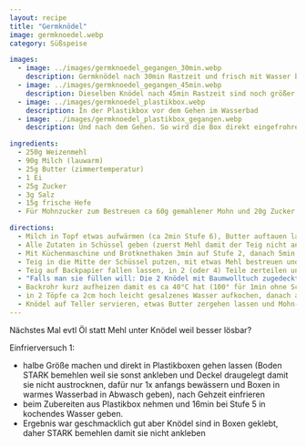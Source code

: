 ```yaml
---
layout: recipe
title: "Germknödel"
image: germknoedel.webp
category: Süßspeise

images:
  - image: ../images/germknoedel_gegangen_30min.webp
    description: Germknödel nach 30min Rastzeit und frisch mit Wasser besprüht (unten gut bemehlt damit sie sich leicht lösen)
  - image: ../images/germknoedel_gegangen_45min.webp
    description: Dieselben Knödel nach 45min Rastzeit sind noch größer
  - image: ../images/germknoedel_plastikbox.webp
    description: In der Plastikbox vor dem Gehen im Wasserbad
  - image: ../images/germknoedel_plastikbox_gegangen.webp
    description: Und nach dem Gehen. So wird die Box direkt eingefrohren

ingredients:
  - 250g Weizenmehl
  - 90g Milch (lauwarm)
  - 25g Butter (zimmertemperatur)
  - 1 Ei
  - 25g Zucker
  - 3g Salz
  - 15g frische Hefe
  - Für Mohnzucker zum Bestreuen ca 60g gemahlener Mohn und 20g Zucker (gesiebt) vermischen

directions:
  - Milch in Topf etwas aufwärmen (ca 2min Stufe 6), Butter auftauen lassen
  - Alle Zutaten in Schüssel geben (zuerst Mehl damit der Teig nicht an der Form klebt)
  - Mit Küchenmaschine und Brotknethaken 3min auf Stufe 2, danach 5min auf Stufe 3 kneten
  - Teig in die Mitte der Schüssel putzen, mit etwas Mehl bestreuen und zugedeckt 20min gehen lassen
  - Teig auf Backpapier fallen lassen, in 2 (oder 4) Teile zerteilen und kugelförmig Rollen bzw Teig nach innen falten (Ziel ist es runde Knödel zu haben).
  - "Falls man sie füllen will: Die 2 Knödel mit Baumwolltuch zugedeckt 15min rasten lassen, danach nochmal rund formen, flach drücken, befüllen und die Enden zusammenklappen und erneut Knödel formen"
  - Backrohr kurz aufheizen damit es ca 40°C hat (100° für 1min ohne Schnellvorheizen!). Ein Backpapier bemehlen (evtl besser Öl nutzen) damit die Knödel nicht festkleben und die Knödel drauf legen. Mit Wasser besprühen und 30-45min (je nach gewünschter Größe, aber nicht länger sonst werden sie flach und man muss sie erneut formen) im Rohr gehen lassen (zwischendurch 1-2x erneut mit Wasser besprühen)
  - in 2 Töpfe ca 2cm hoch leicht gesalzenes Wasser aufkochen, danach auf Stufe 5 zurückdrehen und in jeden Topf ein Knödel geben. Zugedeckt 14min köcheln lassen. ACHTUNG Deckel darf nicht zu tief runtergehen sonst klebt ein Teil des Knödels daran (passiert zb beim zweitkleinsten Topf+Deckel)
  - Knödel auf Teller servieren, etwas Butter zergehen lassen und Mohn-Zucker Gemisch (beides in Plastikbox geben und schütteln) darauf verteilen. Marmelade passt auch sehr gut dazu.
---
```

Nächstes Mal evtl Öl statt Mehl unter Knödel weil besser lösbar?

Einfrierversuch 1:

- halbe Größe machen und direkt in Plastikboxen gehen lassen (Boden STARK bemehlen weil sie sonst ankleben und Deckel draugelegt damit sie nicht austrocknen, dafür nur 1x anfangs bewässern und Boxen in warmes Wasserbad in Abwasch geben), nach Gehzeit einfrieren
- beim Zubereiten aus Plastikbox nehmen und 16min bei Stufe 5 in kochendes Wasser geben.
- Ergebnis war geschmacklich gut aber Knödel sind in Boxen geklebt, daher STARK bemehlen damit sie nicht ankleben
